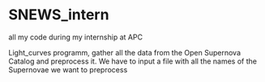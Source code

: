 # SNEWS_intern
all my code during my internship at APC


Light_curves programm, gather all the data from the Open Supernova Catalog and preprocess it. We have to input a file with all the names of the Supernovae we want to preprocess
